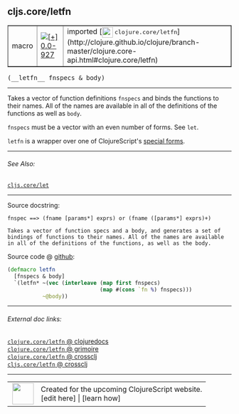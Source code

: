 ## cljs.core/letfn



 <table border="1">
<tr>
<td>macro</td>
<td><a href="https://github.com/cljsinfo/cljs-api-docs/tree/0.0-927"><img valign="middle" alt="[+] 0.0-927" title="Added in 0.0-927" src="https://img.shields.io/badge/+-0.0--927-lightgrey.svg"></a> </td>
<td>
imported [<img height="24px" valign="middle" src="http://i.imgur.com/1GjPKvB.png"> <samp>clojure.core/letfn</samp>](http://clojure.github.io/clojure/branch-master/clojure.core-api.html#clojure.core/letfn)
</td>
</tr>
</table>


 <samp>
(__letfn__ fnspecs & body)<br>
</samp>

---

Takes a vector of function definitions `fnspecs` and binds the functions to
their names. All of the names are available in all of the definitions of the
functions as well as `body`.

`fnspecs` must be a vector with an even number of forms. See `let`.

`letfn` is a wrapper over one of ClojureScript's [special forms].

[special forms]:http://clojure.org/special_forms

---


###### See Also:

[`cljs.core/let`](cljs.core_let.md)<br>

---


Source docstring:

```
fnspec ==> (fname [params*] exprs) or (fname ([params*] exprs)+)

Takes a vector of function specs and a body, and generates a set of
bindings of functions to their names. All of the names are available
in all of the definitions of the functions, as well as the body.
```


Source code @ [github](https://github.com/clojure/clojure/blob/clojure-1.4.0/src/clj/clojure/core.clj#L5789-L5800):

```clj
(defmacro letfn 
  [fnspecs & body] 
  `(letfn* ~(vec (interleave (map first fnspecs) 
                             (map #(cons `fn %) fnspecs)))
           ~@body))
```

<!--
Repo - tag - source tree - lines:

 <pre>
clojure @ clojure-1.4.0
└── src
    └── clj
        └── clojure
            └── <ins>[core.clj:5789-5800](https://github.com/clojure/clojure/blob/clojure-1.4.0/src/clj/clojure/core.clj#L5789-L5800)</ins>
</pre>

-->

---



###### External doc links:

[`clojure.core/letfn` @ clojuredocs](http://clojuredocs.org/clojure.core/letfn)<br>
[`clojure.core/letfn` @ grimoire](http://conj.io/store/v1/org.clojure/clojure/1.7.0-beta3/clj/clojure.core/letfn/)<br>
[`clojure.core/letfn` @ crossclj](http://crossclj.info/fun/clojure.core/letfn.html)<br>
[`cljs.core/letfn` @ crossclj](http://crossclj.info/fun/cljs.core/letfn.html)<br>

---

 <table>
<tr><td>
<img valign="middle" align="right" width="48px" src="http://i.imgur.com/Hi20huC.png">
</td><td>
Created for the upcoming ClojureScript website.<br>
[edit here] | [learn how]
</td></tr></table>

[edit here]:https://github.com/cljsinfo/cljs-api-docs/blob/master/cljsdoc/cljs.core_letfn.cljsdoc
[learn how]:https://github.com/cljsinfo/cljs-api-docs/wiki/cljsdoc-files

<!--

This information was too distracting to show to readers, but I'll leave it
commented here since it is helpful to:

- pretty-print the data used to generate this document
- and show how to retrieve that data



The API data for this symbol:

```clj
{:description "Takes a vector of function definitions `fnspecs` and binds the functions to\ntheir names. All of the names are available in all of the definitions of the\nfunctions as well as `body`.\n\n`fnspecs` must be a vector with an even number of forms. See `let`.\n\n`letfn` is a wrapper over one of ClojureScript's [special forms].\n\n[special forms]:http://clojure.org/special_forms",
 :ns "cljs.core",
 :name "letfn",
 :signature ["[fnspecs & body]"],
 :history [["+" "0.0-927"]],
 :type "macro",
 :related ["cljs.core/let"],
 :full-name-encode "cljs.core_letfn",
 :source {:code "(defmacro letfn \n  [fnspecs & body] \n  `(letfn* ~(vec (interleave (map first fnspecs) \n                             (map #(cons `fn %) fnspecs)))\n           ~@body))",
          :title "Source code",
          :repo "clojure",
          :tag "clojure-1.4.0",
          :filename "src/clj/clojure/core.clj",
          :lines [5789 5800]},
 :full-name "cljs.core/letfn",
 :clj-symbol "clojure.core/letfn",
 :docstring "fnspec ==> (fname [params*] exprs) or (fname ([params*] exprs)+)\n\nTakes a vector of function specs and a body, and generates a set of\nbindings of functions to their names. All of the names are available\nin all of the definitions of the functions, as well as the body."}

```

Retrieve the API data for this symbol:

```clj
;; from Clojure REPL
(require '[clojure.edn :as edn])
(-> (slurp "https://raw.githubusercontent.com/cljsinfo/cljs-api-docs/catalog/cljs-api.edn")
    (edn/read-string)
    (get-in [:symbols "cljs.core/letfn"]))
```

-->
